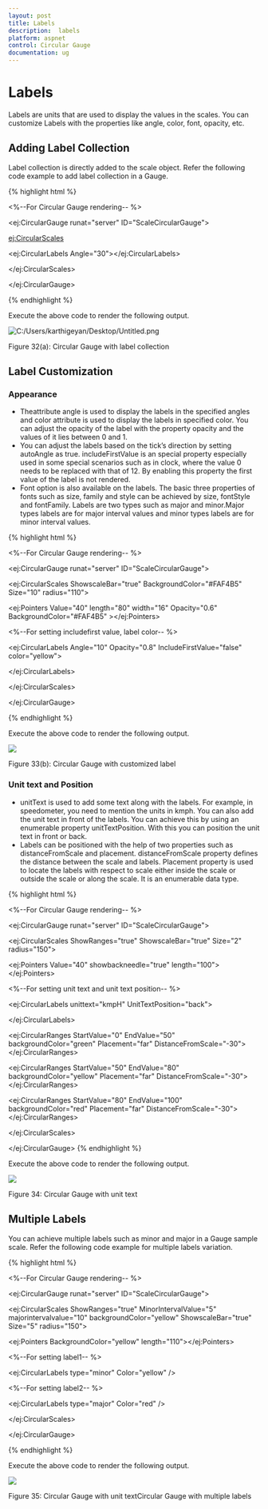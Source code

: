 ```yaml
---
layout: post
title: Labels
description:  labels
platform: aspnet
control: Circular Gauge
documentation: ug
---
```


#  Labels

Labels are units that are used to display the values in the scales. You can customize Labels with the properties like angle, color, font, opacity, etc.


## Adding Label Collection 

Label collection is directly added to the scale object. Refer the following code example to add label collection in a Gauge.

{% highlight html %}


<%--For Circular Gauge rendering-- %>

<ej:CircularGauge runat="server" ID="ScaleCircularGauge">

<Scales>

<ej:CircularScales>

<labelCollection>

<ej:CircularLabels Angle="30"></ej:CircularLabels>

</labelCollection>

</ej:CircularScales>

</Scales>

</ej:CircularGauge>

{% endhighlight %}

Execute the above code to render the following output.

 ![C:/Users/karthigeyan/Desktop/Untitled.png](Labels_images/Labels_img1.png)

Figure 32(a): Circular Gauge with  label collection

## Label Customization

### Appearance

* Theattribute angle is used to display the labels in the specified angles and color attribute is used to display the labels in specified color. You can adjust the opacity of the label with the property opacity and the values of it lies between 0 and 1.
* You can adjust the labels based on the tick’s direction by setting autoAngle as true. includeFirstValue is an special property especially used in some special scenarios such as in clock, where the value 0 needs to be replaced with that of 12. By enabling this property the first value of the label is not rendered.
* Font option is also available on the labels. The basic three properties of fonts such as size, family and style can be achieved by size, fontStyle and fontFamily. Labels are two types such as major and minor.Major types labels are for major interval values and minor types labels are for minor interval values. 


{% highlight html %}


<%--For Circular Gauge rendering-- %>

<ej:CircularGauge runat="server" ID="ScaleCircularGauge">

<Scales>

<ej:CircularScales ShowscaleBar="true" BackgroundColor="#FAF4B5" Size="10" radius="110">

<Border Width="2" Color="yellow" />

<PointerCollection>

<ej:Pointers Value="40" length="80" width="16" Opacity="0.6" BackgroundColor="#FAF4B5" ></ej:Pointers>

</PointerCollection>

<%--For setting includefirst value, label color-- %>

<labelCollection>

<ej:CircularLabels Angle="10" Opacity="0.8" IncludeFirstValue="false" color="yellow">

<Font Size="15px" FontFamily="arial" FontStyle="bold"></Font>

</ej:CircularLabels>

</labelCollection>

</ej:CircularScales>

</Scales>

</ej:CircularGauge>


{% endhighlight %}


Execute the above code to render the following output.

 ![](Labels_images/Labels_img2.png)

Figure 33(b): Circular Gauge with customized label

### Unit text and Position

* unitText is used to add some text along with the labels. For example, in speedometer, you need to mention the units in kmph. You can also add the unit text in front of the labels. You can achieve this by using an enumerable property unitTextPosition. With this you can position the unit text in front or back.
* Labels can be positioned with the help of two properties such as distanceFromScale and placement. distanceFromScale property defines the distance between the scale and labels.  Placement property is used to locate the labels with respect to scale either inside the scale or outside the scale or along the scale. It is an enumerable data type.


{% highlight html %}


<%--For Circular Gauge rendering-- %>

<ej:CircularGauge runat="server" ID="ScaleCircularGauge">

<Scales>

<ej:CircularScales ShowRanges="true" ShowscaleBar="true"  Size="2" radius="150">

<PointerCollection>

<ej:Pointers Value="40" showbackneedle="true" length="100"></ej:Pointers>

</PointerCollection>

<labelCollection>

<%--For setting unit text and unit text position-- %>

<ej:CircularLabels unittext="kmpH" UnitTextPosition="back">

<Font Size="15px" FontFamily="arial" FontStyle="bold"></Font>

</ej:CircularLabels>

</labelCollection>

<RangeCollection>

<ej:CircularRanges StartValue="0" EndValue="50" backgroundColor="green" Placement="far" DistanceFromScale="-30"></ej:CircularRanges>

<ej:CircularRanges StartValue="50" EndValue="80" backgroundColor="yellow" Placement="far" DistanceFromScale="-30"></ej:CircularRanges>

<ej:CircularRanges StartValue="80" EndValue="100" backgroundColor="red" Placement="far" DistanceFromScale="-30"></ej:CircularRanges>

</RangeCollection>

</ej:CircularScales>

</Scales>

</ej:CircularGauge>
{% endhighlight %}


Execute the above code to render the following output.

 ![](Labels_images/Labels_img3.png)

Figure 34: Circular Gauge with unit text

## Multiple Labels

You can achieve multiple labels such as minor and major in a Gauge sample scale. Refer the following code example for multiple labels variation.


{% highlight html %}



<%--For Circular Gauge rendering-- %>

<ej:CircularGauge runat="server" ID="ScaleCircularGauge">

<Scales>

<ej:CircularScales ShowRanges="true" MinorIntervalValue="5" majorintervalvalue="10" backgroundColor="yellow" ShowscaleBar="true"  Size="5" radius="150">

<PointerCap BackgroundColor="yellow" borderColor="red" BorderWidth="0.5" Radius="10"></PointerCap>

<Border Width="1.5" Color="red" />

<PointerCollection>

<ej:Pointers BackgroundColor="yellow" length="110"></ej:Pointers>

</PointerCollection>

<labelCollection>

<%--For setting label1-- %>

<ej:CircularLabels type="minor" Color="yellow" />

<%--For setting label2-- %>

<ej:CircularLabels type="major" Color="red" />

</labelCollection>

</ej:CircularScales>

</Scales>

</ej:CircularGauge>

{% endhighlight %}



Execute the above code to render the following output.

 ![](Labels_images/Labels_img4.png)

Figure 35: Circular Gauge with unit textCircular Gauge with multiple labels


